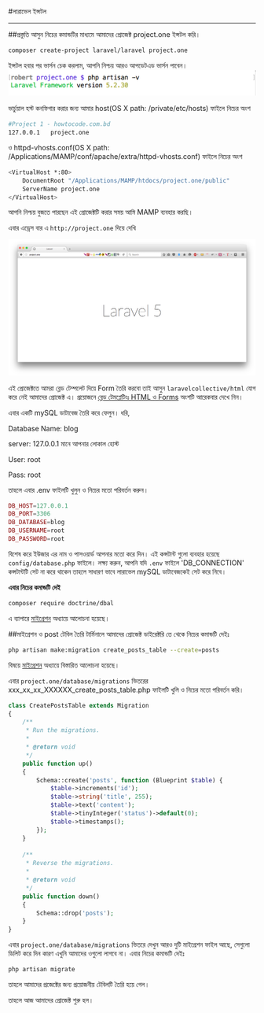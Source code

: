 #লারাভেল ইন্সটল
***
##প্রস্তুতি
আসুন নিচের কমান্ডটির মাধ্যমে আমাদের প্রোজেক্ট project.one ইন্সটল করি।
```bash
composer create-project laravel/laravel project.one
```
ইন্সটল হবার পর ভার্সন চেক করলাম, আপনি নিশ্চয় আরও আপডেটএড ভার্সন পাবেন।
![project-1-version-check](images/project-1-version-check.png)

ভার্চুয়াল হস্ট কনফিগার করার জন্য আমার host(OS X path: /private/etc/hosts) ফাইলে নিচের অংশ
```bash
#Project 1 - howtocode.com.bd
127.0.0.1   project.one
```

ও httpd-vhosts.conf(OS X path: /Applications/MAMP/conf/apache/extra/httpd-vhosts.conf) ফাইলে নিচের অংশ
```bash
<VirtualHost *:80>
    DocumentRoot "/Applications/MAMP/htdocs/project.one/public"
    ServerName project.one
</VirtualHost>
```  
আপনি নিশ্চয় বুজতে পারছেন এই প্রোজেক্টটি করার সময় আমি MAMP ব্যবহার করছি।

এবার এড্রেস বার এ ```http://project.one``` দিয়ে দেখি

![project-1-initialize](images/project-1-initialize.png)

এই প্রোজেক্টতে আমরা ব্লেড টেম্পলেট দিয়ে Form তৈরি করবো তাই আসুন ```laravelcollective/html``` যোগ করে নেই আমাদের প্রোজেক্ট এ। প্রয়োজনে  [ব্লেড টেমপ্লেটিংঃ HTML ও Forms](http://laravel.howtocode.com.bd/blade-template.html#%E0%A6%AC%E0%A7%8D%E0%A6%B2%E0%A7%87%E0%A6%A1-%E0%A6%9F%E0%A7%87%E0%A6%AE%E0%A6%AA%E0%A7%8D%E0%A6%B2%E0%A7%87%E0%A6%9F%E0%A6%BF%E0%A6%82%E0%A6%83-html-%E0%A6%93-forms) অংশটি আরেকবার দেখে নিন।

এবার একটি mySQL ডাটাবেজ তৈরি করে ফেলুন।
ধরি,

Database Name: blog

server: 127.0.0.1 মানে আপনার লোকাল হোস্ট

User: root

Pass: root

তাহলে এবার .env ফাইলটি খুলুন ও নিচের মতো পরিবর্তন করুন।
```php
DB_HOST=127.0.0.1
DB_PORT=3306
DB_DATABASE=blog
DB_USERNAME=root
DB_PASSWORD=root
```
বিশেষ করে ইউজার এর নাম ও পাসওয়ার্ড আপনার মতো করে দিন।
এই কন্সটান্ট গুলো ব্যবহার হয়েছে ```config/database.php``` ফাইলে। লক্ষ্য করুন, আপনি যদি ```.env``` ফাইলে 'DB_CONNECTION' কন্সটান্টটি সেট না করে থাকেন তাহলে সাধারণ ভাবে লারাভেল mySQL ডাটাবেজকেই সেট করে নিবে।

**এবার নিচের কমান্ডটি দেই**
```bash
composer require doctrine/dbal
```
এ ব্যাপারে [মাইগ্রেশন](http://laravel.howtocode.com.bd/migration.html) অধ্যায়ে আলোচনা হয়েছে।

##মাইগ্রেশন ও post টেবিল তৈরি
টার্মিনালে আমাদের প্রোজেক্ট ডাইরেক্টরি তে থেকে নিচের কমান্ডটি দেইঃ
```bash
php artisan make:migration create_posts_table --create=posts
```
বিষয়ে [মাইগ্রেশন](http://laravel.howtocode.com.bd/migration.html) অধ্যায়ে বিস্তারিত আলোচনা হয়েছে।

এবার ```project.one/database/migrations``` ভিতরের xxx_xx_xx_XXXXXX_create_posts_table.php ফাইলটি খুলি ও নিচের মতো পরিবর্তন করি।

```php
class CreatePostsTable extends Migration
{
    /**
     * Run the migrations.
     *
     * @return void
     */
    public function up()
    {
        Schema::create('posts', function (Blueprint $table) {
            $table->increments('id');
            $table->string('title', 255);
            $table->text('content');
            $table->tinyInteger('status')->default(0);
            $table->timestamps();
        });
    }

    /**
     * Reverse the migrations.
     *
     * @return void
     */
    public function down()
    {
        Schema::drop('posts');
    }
}
```
এবার ```project.one/database/migrations``` ভিতরে দেখুন আরও দুটি মাইগ্রেশন ফাইল আছে, সেগুলো ডিলিট করে দিন কারণ এখুনি আমাদের ওগুলো লাগবে না।
এবার নিচের কমান্ডটি দেইঃ
```bash
php artisan migrate
```
তাহলে আমাদের প্রজেক্টের জন্য প্রয়োজনীয় টেবিলটি তৈরি হয়ে গেল।

তাহলে আজ আমাদের প্রোজেক্ট শুরু হল।
